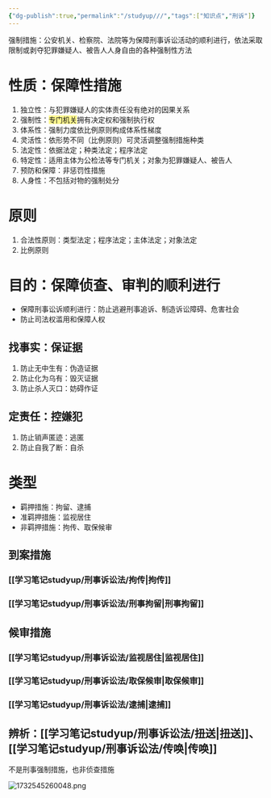 ```yaml
---
{"dg-publish":true,"permalink":"/studyup///","tags":["知识点","刑诉"]}
---
```


强制措施：公安机关、检察院、法院等为保障刑事诉讼活动的顺利进行，依法采取限制或剥夺犯罪嫌疑人、被告人人身自由的各种强制性方法
# 性质：保障性措施
1. 独立性：与犯罪嫌疑人的实体责任没有绝对的因果关系
2. 强制性：<span style="background:#fff88f">专门机关</span>拥有决定权和强制执行权
3. 体系性：强制力度依比例原则构成体系性梯度
4. 灵活性：依形势不同（比例原则）可灵活调整强制措施种类
5. 法定性：依据法定；种类法定；程序法定
6. 特定性：适用主体为公检法等专门机关；对象为犯罪嫌疑人、被告人
7. 预防和保障：非惩罚性措施
8. 人身性：不包括对物的强制处分
# 原则
1. 合法性原则：类型法定；程序法定；主体法定；对象法定
2. 比例原则
# 目的：保障侦查、审判的顺利进行
- 保障刑事讼诉顺利进行：防止逃避刑事追诉、制造诉讼障碍、危害社会
- 防止司法权滥用和保障人权
## 找事实：保证据
1. 防止无中生有：伪造证据
2. 防止化为乌有：毁灭证据
3. 防止杀人灭口：妨碍作证
## 定责任：控嫌犯
1. 防止销声匿迹：逃匿
2. 防止自我了断：自杀
# 类型
- 羁押措施：拘留、逮捕
- 准羁押措施：监视居住
- 非羁押措施：拘传、取保候审

## 到案措施
### [[学习笔记studyup/刑事诉讼法/拘传\|拘传]]
### [[学习笔记studyup/刑事诉讼法/刑事拘留\|刑事拘留]]
## 候审措施
### [[学习笔记studyup/刑事诉讼法/监视居住\|监视居住]]
### [[学习笔记studyup/刑事诉讼法/取保候审\|取保候审]]
### [[学习笔记studyup/刑事诉讼法/逮捕\|逮捕]]
## 辨析：[[学习笔记studyup/刑事诉讼法/扭送\|扭送]]、[[学习笔记studyup/刑事诉讼法/传唤\|传唤]]
不是刑事强制措施，也非侦查措施

![1732545260048.png](/img/user/%E8%BF%90%E8%A1%8C%E6%9D%82/%E9%99%84%E4%BB%B6/1732545260048.png)